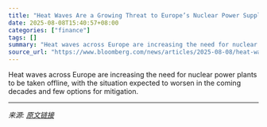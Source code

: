 ```yaml
---
title: "Heat Waves Are a Growing Threat to Europe’s Nuclear Power Supply"
date: 2025-08-08T15:40:57+08:00
categories: ["finance"]
tags: []
summary: "Heat waves across Europe are increasing the need for nuclear power plants to be taken offline, with the situation expected to worsen in the coming decades and few options for mitigation."
source_url: "https://www.bloomberg.com/news/articles/2025-08-08/heat-waves-are-a-growing-threat-to-europe-s-nuclear-power-supply"
---
```


Heat waves across Europe are increasing the need for nuclear power plants to be taken offline, with the situation expected to worsen in the coming decades and few options for mitigation.

---

*来源: [原文链接](https://www.bloomberg.com/news/articles/2025-08-08/heat-waves-are-a-growing-threat-to-europe-s-nuclear-power-supply)*
